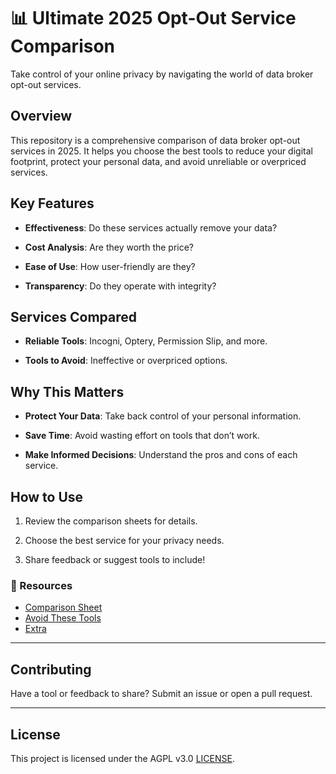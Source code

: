 # 📊 Ultimate 2025 Opt-Out Service Comparison  

Take control of your online privacy by navigating the world of data broker opt-out services.

## Overview  

This repository is a comprehensive comparison of data broker opt-out services in 2025. It helps you choose the best tools to reduce your digital footprint, protect your personal data, and avoid unreliable or overpriced services.  

## Key Features  

- **Effectiveness**: Do these services actually remove your data?  

- **Cost Analysis**: Are they worth the price?  

- **Ease of Use**: How user-friendly are they?  

- **Transparency**: Do they operate with integrity?  

## Services Compared  

- **Reliable Tools**: Incogni, Optery, Permission Slip, and more.  

- **Tools to Avoid**: Ineffective or overpriced options.  

## Why This Matters  

- **Protect Your Data**: Take back control of your personal information.  
- **Save Time**: Avoid wasting effort on tools that don’t work.  

- **Make Informed Decisions**: Understand the pros and cons of each service.  

## How to Use  

1. Review the comparison sheets for details.  

2. Choose the best service for your privacy needs.  

3. Share feedback or suggest tools to include!  

### 🔗 Resources  
- [Comparison Sheet](https://cryptpad.fr/sheet/#/2/sheet/view/BtjktO4XCRC8pyWrwWgERfaY-8Gnhbjqf3zY5DYTxB8/)  
- [Avoid These Tools](https://cryptpad.fr/sheet/#/2/sheet/view/pUaar-hGdVJFPwgNr3vbxVSyMa4B09TwgxImzMshT-s/)
- [Extra](https://github.com/yaelwrites/Big-Ass-Data-Broker-Opt-Out-List)

---

## Contributing  
Have a tool or feedback to share? Submit an issue or open a pull request.  

---

## License  
This project is licensed under the AGPL v3.0 [LICENSE](LICENSE.md).

